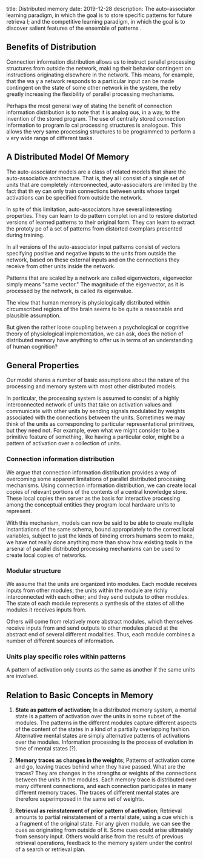 title: Distributed memory 
date: 2019-12-28
description: The auto-associator learning paradigm, in which the goal is to store specific patterns for future retrieva
l; and the competitive learning paradigm, in which the goal is to discover salient features of the ensemble of patterns
.

## Benefits of Distribution
Connection information distribution allows us to instruct parallel processing structures from outside the network, maki
ng their behavior contingent on instructions originating elsewhere in the network. This means, for example, that the wa
y a network responds to a particular input can be made contingent on the state of some other network in the system, the
reby greatly increasing the flexibility of parallel processing mechanisms.

Perhaps the most general way of stating the benefit of connection information distribution is to note that it is analog
ous, in a way, to the invention of the stored program. The use of centrally stored connection information to program lo
cal processing structures is analogous. This allows the very same processing structures to be programmed to perform a v
ery wide range of different tasks.

## A Distributed Model Of Memory
The auto-associator models are a class of related models that share the auto-associative architecture. That is, they al
l consist of a single set of units that are completely interconnected, auto-associators are limited by the fact that th
ey can only train connections between units whose target activations can be specified from outside the network.

In spite of this limitation, auto-associators have several interesting properties. They can learn to do pattern complet
ion and to restore distorted versions of learned patterns to their original form. They can learn to extract the prototy
pe of a set of patterns from distorted exemplars presented during training.

In all versions of the auto-associator input patterns consist of vectors specifying positive and negative inputs to the
 units from outside the network, based on these external inputs and on the connections they receive from other units inside the network.

Patterns that are scaled by a network are called eigenvectors, eigenvector simply means "same vector." The magnitude of the eigenvector, as it is processed by the network, is called its eigenvalue.

The view that human memory is physiologically distributed within circumscribed regions of the brain seems to be quite a reasonable and plausible assumption.

But given the rather loose coupling between a psychological or cognitive theory of physiological implementation, we can ask, does the notion of distributed memory have anything to offer us in terms of an understanding of human cognition?

## General Properties
Our model shares a number of basic assumptions about the nature of the processing and memory system with most other distributed models.

In particular, the processing system is assumed to consist of a highly interconnected network of units that take on activation values and communicate with other units by sending signals modulated by weights associated with the connections between the units. Sometimes we may think of the units as corresponding to particular representational primitives, but they need not. For example, even what we might consider to be a primitive feature of something, like having a particular color, might be a pattern of activation over a collection of units.

### Connection information distribution 
We argue that connection information distribution provides a way of overcoming some apparent limitations of parallel distributed processing mechanisms. Using connection information distribution, we can create local copies of relevant portions of the contents of a central knowledge store. These local copies then server as the basis for interactive processing among the conceptual entities they program local hardware units to represent.

With this mechanism, models can now be said to be able to create multiple instantiations of the same schema, bound appropriately to the correct local variables, subject to just the kinds of binding errors humans seem to make, we have not really done anything more than show how existing tools in the arsenal of parallel distributed processing mechanisms can be used to create local copies of networks.

### Modular structure
We assume that the units are organized into modules. Each module receives inputs from other modules; the units within the module are richly interconnected with each other; and they send outputs to other modules. The state of each module represents a synthesis of the states of all the modules it receives inputs from.

Others will come from relatively more abstract modules, which themselves receive inputs from and send outputs to other modules placed at the abstract end of several different modalities. Thus, each module combines a number of different sources of information.

### Units play specific roles within patterns
A pattern of activation only counts as the same as another if the same units are involved.

## Relation to Basic Concepts in Memory
1. **State as pattern of activation**; In a distributed memory system, a mental state is a pattern of activation over the units in some subset of the modules. The patterns in the different modules capture different aspects of the content of the states in a kind of a partially overlapping fashion. Alternative mental states are simply alternative patterns of activations over the modules. Information processing is the process of evolution in time of mental states (?).

2. **Memory traces as changes in the weights**; Patterns of activation come and go, leaving traces behind when they have passed. What are the traces? They are changes in the strengths or weights of the connections between the units in the modules. Each memory trace is distributed over many different connections, and each connection participates in many different memory traces. The traces of different mental states are therefore superimposed in the same set of weights.

3. **Retrieval as reinstatement of prior pattern of activation**; Retrieval amounts to partial reinstatement of a mental state, using a cue which is a fragment of the original state. For any given module, we can see the cues as originating from outside of it. Some cues could arise ultimately from sensory input. Others would arise from the results of previous retrieval operations, feedback to the memory system under the control of a search or retrieval plan.
